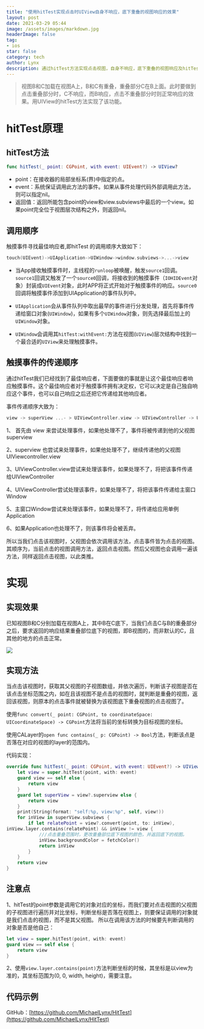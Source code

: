 ```yaml
---
title: "使用hitTest实现点击时UIView自身不响应，底下重叠的视图响应的效果"
layout: post
date: 2021-03-29 05:44
image: /assets/images/markdown.jpg
headerImage: false
tag:
- ios
star: false
category: tech
author: Lynx
description: 通过hitTest方法实现点击视图，自身不响应，底下重叠的视图响应及hitTest原理的介绍。
---
```




> 视图B和C加载在视图A上，B和C有重叠，重叠部分C在B上面。此时要做到点击重叠部分时，C不响应，而B响应，点击不重叠部分时则正常响应的效果。用UIView的hitTest方法实现了该功能。



# hitTest原理

## hitTest方法

```swift
func hitTest(_ point: CGPoint, with event: UIEvent?) -> UIView?
```

- point：在接收器的局部坐标系(界)中指定的点。
- event：系统保证调用此方法的事件。如果从事件处理代码外部调用此方法，则可以指定nil。
- 返回值：返回所能包含point的view和view.subviews中最后的一个view。如果point完全位于视图层次结构之外，则返回nil。



## 调用顺序

触摸事件寻找最佳响应者,即hitTest 的调用顺序大致如下：

```swift
touch(UIEvent)->UIApplication->UIWindow->window.subviews->...->view
```

- 当App接收触摸事件时，主线程的`runloop`被唤醒，触发`source1`回调。`source1`回调又触发了一个`source0`回调，将接收到的触摸事件（`IOHIDEvent`对象）封装成`UIEvent`对象，此时APP将正式开始对于触摸事件的响应。`source0`回调将触摸事件添加到UIApplication的事件队列中。

- `UIApplication`会从事件队列中取出最早的事件进行分发处理，首先将事件传递给窗口对象(`UIWindow`)，如果有多个`UIWindow`对象，则先选择最后加上的`UIWindow`对象。

- `UIWindow`会调用其`hitTest:withEvent:`方法在视图(`UIView`)层次结构中找到一个最合适的`UIView`来处理触摸事件。



## 触摸事件的传递顺序

通过hitTest我们已经找到了最佳响应者，下面要做的事就是让这个最佳响应者响应触摸事件。这个最佳响应者对于触摸事件拥有决定权，它可以决定是自己独自响应这个事件，也可以自己响应之后还把它传递给其他响应者。

事件传递顺序大致为：

```swift
view -> superView ...- > UIViewController.view -> UIViewController -> UIWindow -> UIApplication -> 事件丢弃
```

1、 首先由 view 来尝试处理事件，如果他处理不了，事件将被传递到他的父视图superview

2、superview 也尝试来处理事件，如果他处理不了，继续传递他的父视图
 UIViewcontroller.view

3、UIViewController.view尝试来处理该事件，如果处理不了，将把该事件传递给UIViewController

4、UIViewController尝试处理该事件，如果处理不了，将把该事件传递给主窗口Window

5、主窗口Window尝试来处理该事件，如果处理不了，将传递给应用单例Application

6、如果Application也处理不了，则该事件将会被丢弃。



所以当我们点击该视图时，父视图会依次调用该方法，点击事件皆为点击的视图。其顺序为，当前点击的视图调用方法，返回点击视图。然后父视图也会调用一遍该方法，同样返回点击视图，以此类推。



# 实现

## 实现效果

已知视图B和C分别加载在视图A上，其中B在C底下，当我们点击C与B的重叠部分之后，要求返回的响应结果重叠部位底下的视图，即B视图的，而非默认的C，且其他的地方的点击正常。

![](https://i.niupic.com/images/2021/04/02/9glh.png)

## 实现方法

当点击该视图时，获取其父视图的子视图数组，并依次遍历，判断该子视图是否在该点击坐标范围之内，如在且该视图不是点击的视图时，就判断是重叠的视图，返回该视图，则原本的点击事件就被替换为该视图底下重叠视图的点击视图了。

使用`func convert(_ point: CGPoint, to coordinateSpace: UICoordinateSpace) -> CGPoint`方法将当前的坐标转换为目标视图的坐标。

使用CALayer的`open func contains(_ p: CGPoint) -> Bool`方法，判断该点是否落在对应的视图的layer的范围内。

代码实现：

~~~swift
override func hitTest(_ point: CGPoint, with event: UIEvent?) -> UIView? {
    let view = super.hitTest(point, with: event)
    guard view == self else {
        return view
    }
    guard let superView = view?.superview else {
        return view
    }
    print(String(format: "self:%p, view:%p", self, view!))
    for inView in superView.subviews {
        if let relatePoint = view?.convert(point, to: inView),
inView.layer.contains(relatePoint) && inView != view {
            ///点击重叠范围时，更改重叠部位底下视图的颜色，并返回底下的视图。
            inView.backgroundColor = fetchColor()
            return inView
        }
    }
    return view
}
~~~



## 注意点

1、hitTest的point参数是调用它的对象对应的坐标，而我们要对点击视图的父视图的子视图进行遍历并对比坐标，判断坐标是否落在视图上，则要保证调用的对象就是我们点击的视图，而不是其父视图。
所以在调用该方法的时候要先判断调用的对象是否是他自己：

```swift
let view = super.hitTest(point, with: event)
guard view == self else {
    return view
}

```

2、使用`view.layer.contains(point)`方法判断坐标的时候，其坐标是以view为准的，其坐标范围为(0, 0, width, height)，需要注意。



## 代码示例

GitHub：[https://github.com/MichaelLynx/HitTest](https://github.com/MichaelLynx/HitTest)

